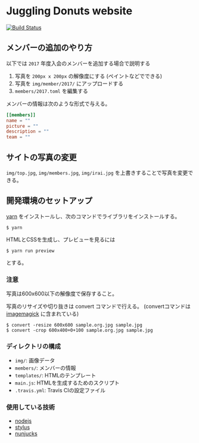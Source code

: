 # Juggling Donuts website
[![Build Status](https://travis-ci.org/JugglingDonuts/website.svg?branch=master)](https://travis-ci.org/JugglingDonuts/website)
## メンバーの追加のやり方
以下では `2017` 年度入会のメンバーを追加する場合で説明する

1. 写真を `200px x 200px` の解像度にする (ペイントなどでできる)
2. 写真を `img/member/2017/` にアップロードする
3. `members/2017.toml` を編集する

メンバーの情報は次のような形式で与える。

```toml
[[members]]
name = ""
picture = ""
description = ""
team = ""
```

## サイトの写真の変更
`img/top.jpg`, `img/members.jpg`, `img/irai.jpg` を上書きすることで写真を変更できる。

## 開発環境のセットアップ
[yarn](https://yarnpkg.com/ja/) をインストールし、次のコマンドでライブラリをインストールする。

```
$ yarn
```

HTMLとCSSを生成し、プレビューを見るには

```
$ yarn run preview
```

とする。

### 注意
写真は600x600以下の解像度で保存すること。

写真のリサイズや切り抜きは convert コマンドで行える。 (convertコマンドは [imagemagick](https://www.imagemagick.org/script/index.php) に含まれている)

```
$ convert -resize 600x600 sample.org.jpg sample.jpg
$ convert -crop 600x400+0+100 sample.org.jpg sample.jpg
```

### ディレクトリの構成

- `img/`: 画像データ
- `members/`: メンバーの情報
- `templates/`: HTMLのテンプレート
- `main.js`: HTMLを生成するためのスクリプト
- `.travis.yml`: Travis CIの設定ファイル

### 使用している技術

- [nodejs](https://nodejs.org/en/)
- [stylus](http://stylus-lang.com/)
- [nunjucks](https://mozilla.github.io/nunjucks/)

